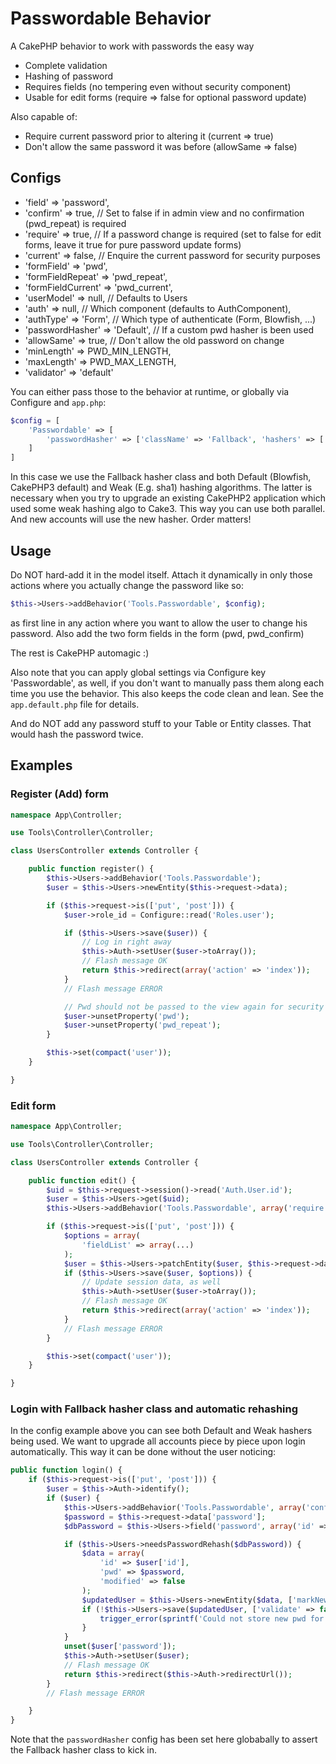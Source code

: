 # Passwordable Behavior

A CakePHP behavior to work with passwords the easy way
- Complete validation
- Hashing of password
- Requires fields (no tempering even without security component)
- Usable for edit forms (require => false for optional password update)

Also capable of:
- Require current password prior to altering it (current => true)
- Don't allow the same password it was before (allowSame => false)

## Configs
- 'field' => 'password',
- 'confirm' => true, // Set to false if in admin view and no confirmation (pwd_repeat) is required
- 'require' => true, // If a password change is required (set to false for edit forms, leave it true for pure password update forms)
- 'current' => false, // Enquire the current password for security purposes
- 'formField' => 'pwd',
- 'formFieldRepeat' => 'pwd_repeat',
- 'formFieldCurrent' => 'pwd_current',
- 'userModel' => null, // Defaults to Users
- 'auth' => null, // Which component (defaults to AuthComponent),
- 'authType' => 'Form', // Which type of authenticate (Form, Blowfish, ...)
- 'passwordHasher' => 'Default', // If a custom pwd hasher is been used
- 'allowSame' => true, // Don't allow the old password on change
- 'minLength' => PWD_MIN_LENGTH,
- 'maxLength' => PWD_MAX_LENGTH,
- 'validator' => 'default'

You can either pass those to the behavior at runtime, or globally via Configure and `app.php`:
```php
$config = [
	'Passwordable' => [
		'passwordHasher' => ['className' => 'Fallback', 'hashers' => ['Default', 'Weak']]
	]
]
```
In this case we use the Fallback hasher class and both Default (Blowfish, CakePHP3 default) and Weak (E.g. sha1) hashing algorithms.
The latter is necessary when you try to upgrade an existing CakePHP2 application which used some weak hashing algo to Cake3. This way
you can use both parallel. And new accounts will use the new hasher. Order matters!

## Usage
Do NOT hard-add it in the model itself.
Attach it dynamically in only those actions where you actually change the password like so:
```php
$this->Users->addBehavior('Tools.Passwordable', $config);
```
as first line in any action where you want to allow the user to change his password.
Also add the two form fields in the form (pwd, pwd_confirm)

The rest is CakePHP automagic :)

Also note that you can apply global settings via Configure key 'Passwordable', as well,
if you don't want to manually pass them along each time you use the behavior. This also
keeps the code clean and lean. See the `app.default.php` file for details.

And do NOT add any password stuff to your Table or Entity classes. That would hash the password twice.

## Examples

### Register (Add) form
```php
namespace App\Controller;

use Tools\Controller\Controller;

class UsersController extends Controller {

	public function register() {
		$this->Users->addBehavior('Tools.Passwordable');
		$user = $this->Users->newEntity($this->request->data);

		if ($this->request->is(['put', 'post'])) {
			$user->role_id = Configure::read('Roles.user');

			if ($this->Users->save($user)) {
				// Log in right away
				$this->Auth->setUser($user->toArray());
				// Flash message OK
				return $this->redirect(array('action' => 'index'));
			}
			// Flash message ERROR

			// Pwd should not be passed to the view again for security reasons
			$user->unsetProperty('pwd');
			$user->unsetProperty('pwd_repeat');
		}

		$this->set(compact('user'));
	}

}
```

### Edit form
```php
namespace App\Controller;

use Tools\Controller\Controller;

class UsersController extends Controller {

	public function edit() {
		$uid = $this->request->session()->read('Auth.User.id');
		$user = $this->Users->get($uid);
		$this->Users->addBehavior('Tools.Passwordable', array('require' => false));

		if ($this->request->is(['put', 'post'])) {
			$options = array(
				'fieldList' => array(...)
			);
			$user = $this->Users->patchEntity($user, $this->request->data);
			if ($this->Users->save($user, $options)) {
				// Update session data, as well
				$this->Auth->setUser($user->toArray());
				// Flash message OK
				return $this->redirect(array('action' => 'index'));
			}
			// Flash message ERROR
		}

		$this->set(compact('user'));
	}

}
```

### Login with Fallback hasher class and automatic rehashing
In the config example above you can see both Default and Weak hashers being used.
We want to upgrade all accounts piece by piece upon login automatically. This way it can be done
without the user noticing:
```php
public function login() {
	if ($this->request->is(['put', 'post'])) {
		$user = $this->Auth->identify();
		if ($user) {
			$this->Users->addBehavior('Tools.Passwordable', array('confirm' => false));
			$password = $this->request->data['password'];
			$dbPassword = $this->Users->field('password', array('id' => $user['id']));

			if ($this->Users->needsPasswordRehash($dbPassword)) {
				$data = array(
					'id' => $user['id'],
					'pwd' => $password,
					'modified' => false
				);
				$updatedUser = $this->Users->newEntity($data, ['markNew' => false]);
				if (!$this->Users->save($updatedUser, ['validate' => false])) {
					trigger_error(sprintf('Could not store new pwd for user %s.', $user['id']));
				}
			}
			unset($user['password']);
			$this->Auth->setUser($user);
			// Flash message OK
			return $this->redirect($this->Auth->redirectUrl());
		}
		// Flash message ERROR

	}
}
```
Note that the `passwordHasher` config has been set here globabally to assert the Fallback hasher class to kick in.